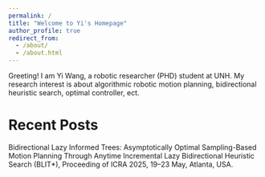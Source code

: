 ```yaml
---
permalink: /
title: "Welcome to Yi's Homepage"
author_profile: true
redirect_from: 
  - /about/
  - /about.html
---
```


Greeting! I am Yi Wang, a robotic researcher (PHD) student at UNH. My research interest is about algorithmic robotic motion planning, bidirectional heuristic search, optimal controller, ect.

Recent Posts
======
Bidirectional Lazy Informed Trees: Asymptotically Optimal Sampling-Based Motion Planning Through Anytime Incremental Lazy Bidirectional Heuristic Search (BLIT*), Proceeding of ICRA 2025, 19–23 May, Atlanta, USA.

